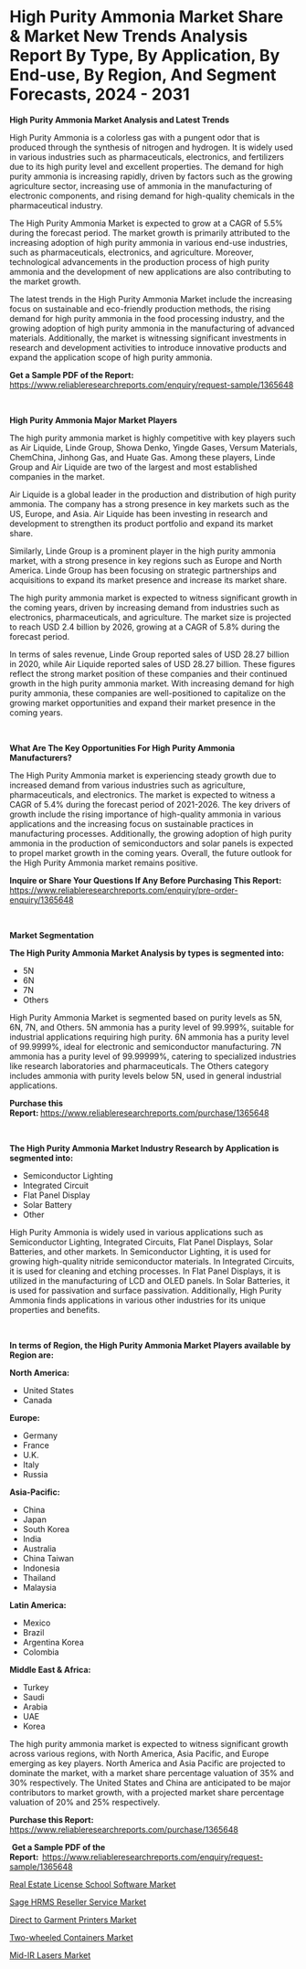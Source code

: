 <p><h1>High Purity Ammonia Market Share & Market New Trends Analysis Report By Type, By Application, By End-use, By Region, And Segment Forecasts, 2024 - 2031</h1></p><p><strong>High Purity Ammonia Market Analysis and Latest Trends</strong></p>
<p><p>High Purity Ammonia is a colorless gas with a pungent odor that is produced through the synthesis of nitrogen and hydrogen. It is widely used in various industries such as pharmaceuticals, electronics, and fertilizers due to its high purity level and excellent properties. The demand for high purity ammonia is increasing rapidly, driven by factors such as the growing agriculture sector, increasing use of ammonia in the manufacturing of electronic components, and rising demand for high-quality chemicals in the pharmaceutical industry.</p><p>The High Purity Ammonia Market is expected to grow at a CAGR of 5.5% during the forecast period. The market growth is primarily attributed to the increasing adoption of high purity ammonia in various end-use industries, such as pharmaceuticals, electronics, and agriculture. Moreover, technological advancements in the production process of high purity ammonia and the development of new applications are also contributing to the market growth.</p><p>The latest trends in the High Purity Ammonia Market include the increasing focus on sustainable and eco-friendly production methods, the rising demand for high purity ammonia in the food processing industry, and the growing adoption of high purity ammonia in the manufacturing of advanced materials. Additionally, the market is witnessing significant investments in research and development activities to introduce innovative products and expand the application scope of high purity ammonia.</p></p>
<p><strong>Get a Sample PDF of the Report:&nbsp;</strong> <a href="https://www.reliableresearchreports.com/enquiry/request-sample/1365648">https://www.reliableresearchreports.com/enquiry/request-sample/1365648</a></p>
<p>&nbsp;</p>
<p><strong>High Purity Ammonia Major Market Players</strong></p>
<p><p>The high purity ammonia market is highly competitive with key players such as Air Liquide, Linde Group, Showa Denko, Yingde Gases, Versum Materials, ChemChina, Jinhong Gas, and Huate Gas. Among these players, Linde Group and Air Liquide are two of the largest and most established companies in the market. </p><p>Air Liquide is a global leader in the production and distribution of high purity ammonia. The company has a strong presence in key markets such as the US, Europe, and Asia. Air Liquide has been investing in research and development to strengthen its product portfolio and expand its market share. </p><p>Similarly, Linde Group is a prominent player in the high purity ammonia market, with a strong presence in key regions such as Europe and North America. Linde Group has been focusing on strategic partnerships and acquisitions to expand its market presence and increase its market share.</p><p>The high purity ammonia market is expected to witness significant growth in the coming years, driven by increasing demand from industries such as electronics, pharmaceuticals, and agriculture. The market size is projected to reach USD 2.4 billion by 2026, growing at a CAGR of 5.8% during the forecast period.</p><p>In terms of sales revenue, Linde Group reported sales of USD 28.27 billion in 2020, while Air Liquide reported sales of USD 28.27 billion. These figures reflect the strong market position of these companies and their continued growth in the high purity ammonia market. With increasing demand for high purity ammonia, these companies are well-positioned to capitalize on the growing market opportunities and expand their market presence in the coming years.</p></p>
<p>&nbsp;</p>
<p><strong>What Are The Key Opportunities For High Purity Ammonia Manufacturers?</strong></p>
<p><p>The High Purity Ammonia market is experiencing steady growth due to increased demand from various industries such as agriculture, pharmaceuticals, and electronics. The market is expected to witness a CAGR of 5.4% during the forecast period of 2021-2026. The key drivers of growth include the rising importance of high-quality ammonia in various applications and the increasing focus on sustainable practices in manufacturing processes. Additionally, the growing adoption of high purity ammonia in the production of semiconductors and solar panels is expected to propel market growth in the coming years. Overall, the future outlook for the High Purity Ammonia market remains positive.</p></p>
<p><strong>Inquire or Share Your Questions If Any Before Purchasing This Report:</strong> <a href="https://www.reliableresearchreports.com/enquiry/pre-order-enquiry/1365648">https://www.reliableresearchreports.com/enquiry/pre-order-enquiry/1365648</a></p>
<p>&nbsp;</p>
<p><strong>Market Segmentation</strong></p>
<p><strong>The High Purity Ammonia Market Analysis by types is segmented into:</strong></p>
<p><ul><li>5N</li><li>6N</li><li>7N</li><li>Others</li></ul></p>
<p><p>High Purity Ammonia Market is segmented based on purity levels as 5N, 6N, 7N, and Others. 5N ammonia has a purity level of 99.999%, suitable for industrial applications requiring high purity. 6N ammonia has a purity level of 99.9999%, ideal for electronic and semiconductor manufacturing. 7N ammonia has a purity level of 99.99999%, catering to specialized industries like research laboratories and pharmaceuticals. The Others category includes ammonia with purity levels below 5N, used in general industrial applications.</p></p>
<p><strong>Purchase this Report:&nbsp;</strong><a href="https://www.reliableresearchreports.com/purchase/1365648">https://www.reliableresearchreports.com/purchase/1365648</a></p>
<p>&nbsp;</p>
<p><strong>The High Purity Ammonia Market Industry Research by Application is segmented into:</strong></p>
<p><ul><li>Semiconductor Lighting</li><li>Integrated Circuit</li><li>Flat Panel Display</li><li>Solar Battery</li><li>Other</li></ul></p>
<p><p>High Purity Ammonia is widely used in various applications such as Semiconductor Lighting, Integrated Circuits, Flat Panel Displays, Solar Batteries, and other markets. In Semiconductor Lighting, it is used for growing high-quality nitride semiconductor materials. In Integrated Circuits, it is used for cleaning and etching processes. In Flat Panel Displays, it is utilized in the manufacturing of LCD and OLED panels. In Solar Batteries, it is used for passivation and surface passivation. Additionally, High Purity Ammonia finds applications in various other industries for its unique properties and benefits.</p></p>
<p>&nbsp;</p>
<p><strong>In terms of Region, the High Purity Ammonia Market Players available by Region are:</strong></p>
<p>
    <p> <strong> North America: </strong>
        <ul>
            <li>United States</li>
            <li>Canada</li>
        </ul>
        </p> 
    <p> <strong> Europe: </strong>
        <ul>
            <li>Germany</li>
            <li>France</li>
            <li>U.K.</li>
            <li>Italy</li>
            <li>Russia</li>
        </ul>
        </p> 
    <p> <strong> Asia-Pacific: </strong>
        <ul>
            <li>China</li>
            <li>Japan</li>
            <li>South Korea</li>
            <li>India</li>
            <li>Australia</li>
            <li>China Taiwan</li>
            <li>Indonesia</li>
            <li>Thailand</li>
            <li>Malaysia</li>
        </ul>
        </p> 
    <p> <strong> Latin America: </strong>
        <ul>
            <li>Mexico</li>
            <li>Brazil</li>
            <li>Argentina Korea</li>
            <li>Colombia</li>
        </ul>
        </p> 
    <p> <strong> Middle East & Africa: </strong>
        <ul>
            <li>Turkey</li>
            <li>Saudi</li>
            <li>Arabia</li>
            <li>UAE</li>
            <li>Korea</li>
        </ul>
    </p>
    </p>
<p><p>The high purity ammonia market is expected to witness significant growth across various regions, with North America, Asia Pacific, and Europe emerging as key players. North America and Asia Pacific are projected to dominate the market, with a market share percentage valuation of 35% and 30% respectively. The United States and China are anticipated to be major contributors to market growth, with a projected market share percentage valuation of 20% and 25% respectively.</p></p>
<p><strong>Purchase this Report: </strong><a href="https://www.reliableresearchreports.com/purchase/1365648">https://www.reliableresearchreports.com/purchase/1365648</a></p>
<p>&nbsp;<strong>Get a Sample PDF of the Report:&nbsp;&nbsp;</strong><a href="https://www.reliableresearchreports.com/enquiry/request-sample/1365648">https://www.reliableresearchreports.com/enquiry/request-sample/1365648</a></p>
<p><strong></strong></p>
<p><p><a href="https://issuu.com/reportprime-2/docs/real-estate-license-school-software-market-size-20">Real Estate License School Software Market</a></p><p><a href="https://issuu.com/reportprime-2/docs/sage-hrms-reseller-service-market-size-2030.pptx">Sage HRMS Reseller Service Market</a></p><p><a href="https://github.com/jj19131/Market-Research-Report-List-1/blob/main/direct-to-garment-printers-market.md">Direct to Garment Printers Market</a></p><p><a href="https://github.com/jodemen/Market-Research-Report-List-1/blob/main/two-wheeled-containers-market.md">Two-wheeled Containers Market</a></p><p><a href="https://medium.com/@emmyrolfson8689/mid-ir-lasers-nbsp-market-focuses-on-market-share-size-and-projected-forecast-till-2031-1014980157a3">Mid-IR Lasers Market</a></p></p>